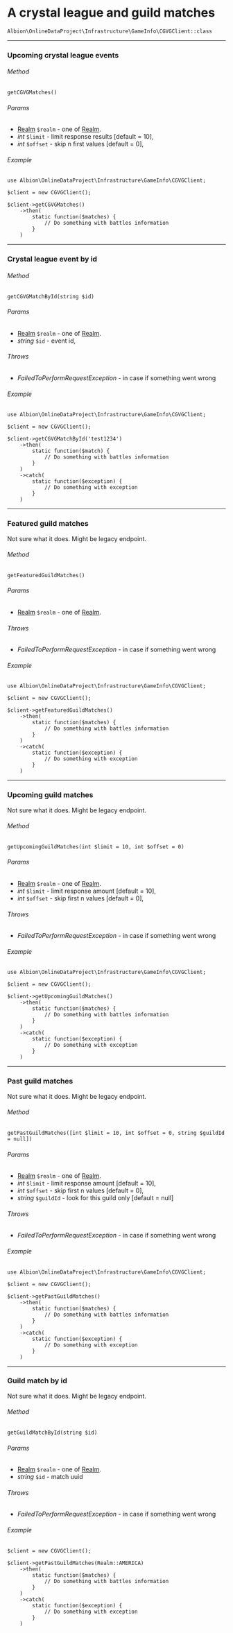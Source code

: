 # A crystal league and guild matches 

`Albion\OnlineDataProject\Infrastructure\GameInfo\CGVGClient::class`  

--- 
### Upcoming crystal league events

###### Method
`getCGVGMatches()`

###### Params
* [Realm](realm.md) `$realm` - one of [Realm](realm.md).
* _int_ `$limit` - limit response results [default = 10],
* _int_ `$offset` - skip n first values [default = 0], 

###### Example

```
use Albion\OnlineDataProject\Infrastructure\GameInfo\CGVGClient;
 
$client = new CGVGClient();

$client->getCGVGMatches()
    ->then(
        static function($matches) {
            // Do something with battles information
        }
    )
```
--- 
### Crystal league event by id

###### Method
`getCGVGMatchById(string $id)`

###### Params
* [Realm](realm.md) `$realm` - one of [Realm](realm.md).
 * _string_ `$id` - event id, 

###### Throws
 * _FailedToPerformRequestException_ - in case if something went wrong

###### Example

```
use Albion\OnlineDataProject\Infrastructure\GameInfo\CGVGClient;
 
$client = new CGVGClient();

$client->getCGVGMatchById('test1234')
    ->then(
        static function($match) {
            // Do something with battles information
        }
    )
    ->catch(
        static function($exception) {
            // Do something with exception
        }
    )
```
--- 
### Featured guild matches

Not sure what it does. Might be legacy endpoint. 

###### Method
`getFeaturedGuildMatches()` 

###### Params
* [Realm](realm.md) `$realm` - one of [Realm](realm.md).

###### Throws
 * _FailedToPerformRequestException_ - in case if something went wrong

###### Example

```
use Albion\OnlineDataProject\Infrastructure\GameInfo\CGVGClient;
 
$client = new CGVGClient();

$client->getFeaturedGuildMatches()
    ->then(
        static function($matches) {
            // Do something with battles information
        }
    )
    ->catch(
        static function($exception) {
            // Do something with exception
        }
    )
```
--- 
### Upcoming guild matches

Not sure what it does. Might be legacy endpoint. 

###### Method
`getUpcomingGuildMatches(int $limit = 10, int $offset = 0)`

###### Params
* [Realm](realm.md) `$realm` - one of [Realm](realm.md).
 * _int_ `$limit` - limit response amount [default = 10],
 * _int_ `$offset` - skip first n values [default = 0],  

###### Throws
 * _FailedToPerformRequestException_ - in case if something went wrong

###### Example

```
use Albion\OnlineDataProject\Infrastructure\GameInfo\CGVGClient;
 
$client = new CGVGClient();

$client->getUpcomingGuildMatches()
    ->then(
        static function($matches) {
            // Do something with battles information
        }
    )
    ->catch(
        static function($exception) {
            // Do something with exception
        }
    )
```
--- 
### Past guild matches

Not sure what it does. Might be legacy endpoint. 

###### Method
`getPastGuildMatches([int $limit = 10, int $offset = 0, string $guildId = null])`

###### Params
* [Realm](realm.md) `$realm` - one of [Realm](realm.md).
 * _int_ `$limit` - limit response amount [default = 10],
 * _int_ `$offset` - skip first n values [default = 0],  
 * _string_ `$guildId` - look for this guild only [default = null]

###### Throws
 * _FailedToPerformRequestException_ - in case if something went wrong

###### Example

```
use Albion\OnlineDataProject\Infrastructure\GameInfo\CGVGClient;
 
$client = new CGVGClient();

$client->getPastGuildMatches()
    ->then(
        static function($matches) {
            // Do something with battles information
        }
    )
    ->catch(
        static function($exception) {
            // Do something with exception
        }
    )
```
--- 
### Guild match by id

Not sure what it does. Might be legacy endpoint. 

###### Method
`getGuildMatchById(string $id)`

###### Params
* [Realm](realm.md) `$realm` - one of [Realm](realm.md).
 * _string_ `$id` - match uuid  

###### Throws
 * _FailedToPerformRequestException_ - in case if something went wrong

###### Example

```
$client = new CGVGClient();

$client->getPastGuildMatches(Realm::AMERICA)
    ->then(
        static function($matches) {
            // Do something with battles information
        }
    )
    ->catch(
        static function($exception) {
            // Do something with exception
        }
    )
```